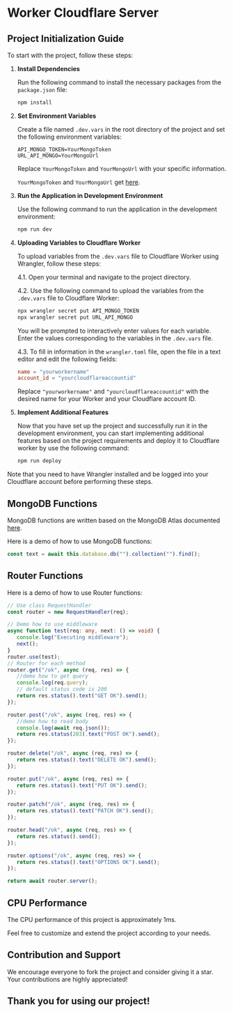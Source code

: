 # Worker Cloudflare Server

## Project Initialization Guide

To start with the project, follow these steps:

1. **Install Dependencies**

   Run the following command to install the necessary packages from the `package.json` file:

   ```bash
   npm install
   ```

2. **Set Environment Variables**

   Create a file named `.dev.vars` in the root directory of the project and set the following environment variables:

   ```env
   API_MONGO_TOKEN=YourMongoToken
   URL_API_MONGO=YourMongoUrl
   ```

   Replace `YourMongoToken` and `YourMongoUrl` with your specific information.
   
   `YourMongoToken` and `YourMongoUrl` get [here](https://www.mongodb.com/docs/atlas/app-services/data-api/generated-endpoints/).

3. **Run the Application in Development Environment**

   Use the following command to run the application in the development environment:

   ```bash
   npm run dev
   ```

4. **Uploading Variables to Cloudflare Worker**
   
   To upload variables from the `.dev.vars` file to Cloudflare Worker using Wrangler, follow these steps:
   
   4.1. Open your terminal and navigate to the project directory.
   
   4.2. Use the following command to upload the variables from the `.dev.vars` file to Cloudflare Worker:
   
    ```bash
    npx wrangler secret put API_MONGO_TOKEN
    npx wrangler secret put URL_API_MONGO
    ```
   
   You will be prompted to interactively enter values for each variable. Enter the values corresponding to the variables in the `.dev.vars` file.
   
   4.3. To fill in information in the `wrangler.toml` file, open the file in a text editor and edit the following fields:
   
    ```toml
    name = "yourworkername"
    account_id = "yourcloudflareaccountid"
    ```
   
   Replace `"yourworkername"` and `"yourcloudflareaccountid"` with the desired name for your Worker and your Cloudflare account ID.
   
5. **Implement Additional Features**

   Now that you have set up the project and successfully run it in the development environment, you can start implementing additional features based on the project requirements and deploy it to Cloudflare worker by use the following command:
   
   ```bash
   npm run deploy
   ```
   
Note that you need to have Wrangler installed and be logged into your Cloudflare account before performing these steps.

## MongoDB Functions

MongoDB functions are written based on the MongoDB Atlas documented [here](https://www.mongodb.com/docs/atlas/app-services/data-api/openapi/).

Here is a demo of how to use MongoDB functions:

```typescript
const text = await this.database.db("").collection("").find();
```

## Router Functions

Here is a demo of how to use Router functions:

```typescript
// Use class RequestHandler
const router = new RequestHandler(req);

// Demo how to use middleware
async function test(req: any, next: () => void) {
   console.log("Executing middleware");
   next();
}
router.use(test);
// Router for each method
router.get("/ok", async (req, res) => {
   //demo how to get query
   console.log(req.query);
   // default status code is 200
   return res.status().text("GET OK").send();
});

router.post("/ok", async (req, res) => {
   //demo how to read body
   console.log(await req.json());
   return res.status(203).text("POST OK").send();
});

router.delete("/ok", async (req, res) => {
   return res.status().text("DELETE OK").send();
});

router.put("/ok", async (req, res) => {
   return res.status().text("PUT OK").send();
});

router.patch("/ok", async (req, res) => {
   return res.status().text("PATCH OK").send();
});

router.head("/ok", async (req, res) => {
   return res.status().send();
});

router.options("/ok", async (req, res) => {
   return res.status().text("OPTIONS OK").send();
});

return await router.server();
```

## CPU Performance

The CPU performance of this project is approximately 1ms.

Feel free to customize and extend the project according to your needs.

## Contribution and Support

We encourage everyone to fork the project and consider giving it a star. Your contributions are highly appreciated!

## Thank you for using our project!
